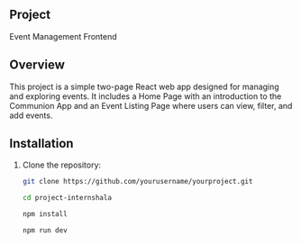 ## Project

Event Management Frontend

## Overview

This project is a simple two-page React web app designed for managing and exploring events. It includes a Home Page with an introduction to the Communion App and an Event Listing Page where users can view, filter, and add events.

## Installation

1. Clone the repository:

   ```bash
   git clone https://github.com/yourusername/yourproject.git

   cd project-internshala

   npm install

   npm run dev

   ```
